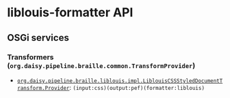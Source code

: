 # liblouis-formatter API

## OSGi services

### Transformers (`org.daisy.pipeline.braille.common.TransformProvider`)

- [`org.daisy.pipeline.braille.liblouis.impl.LiblouisCSSStyledDocumentTransform.Provider`](java/org/daisy/pipeline/braille/liblouis/impl/LiblouisCSSStyledDocumentTransform.java): `(input:css)(output:pef)(formatter:liblouis)`


<link rev="dp2:doc" href="./"/>
<link rel="rdf:type" href="http://www.daisy.org/ns/pipeline/apidoc"/>
